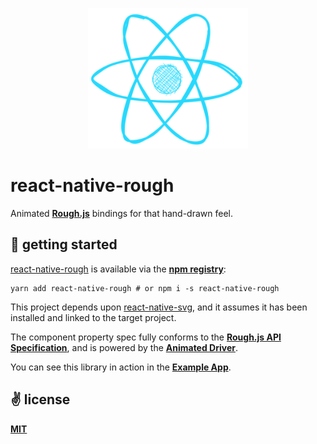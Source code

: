 <p align="center">
  <img src="./public/logo.png" alt="react-native-roughjs" width="256" height="225" />
</p>

# react-native-rough
Animated [**Rough.js**](https://roughjs.com/) bindings for that hand-drawn feel.

## 🚀 getting started

[react-native-rough](https://github.com/cawfree/react-native-rough) is available via the [**npm registry**](https://www.npmjs.com/):

```
yarn add react-native-rough # or npm i -s react-native-rough
```

This project depends upon [react-native-svg](https://github.com/react-native-community/react-native-svg), and it assumes it has been installed and linked to the target project.

The component property spec fully conforms to the [**Rough.js API Specification**](https://github.com/pshihn/rough/wiki), and is powered by the [**Animated Driver**](https://reactnative.dev/docs/animated).

You can see this library in action in the [**Example App**](./example/App.js).

## ✌️ license
[**MIT**](./LICENSE.md)
